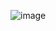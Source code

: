 ![image](https://user-images.githubusercontent.com/89723148/136611413-f022f523-88d4-406f-b76f-b6b75fe6c4ec.png)
